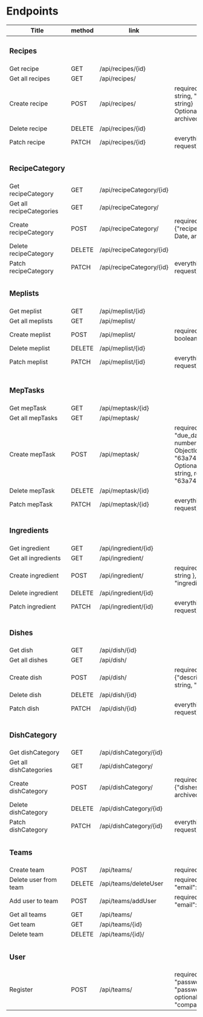 # Endpoints

| Title                    | method | link                     | body                                                                                                                                                                                                                                              |
|--------------------------|--------|--------------------------|---------------------------------------------------------------------------------------------------------------------------------------------------------------------------------------------------------------------------------------------------|
| <h3> Recipes             |        |                          |                                                                                                                                                                                                                                                   |
| Get recipe               | GET    | /api/recipes/{id}        |                                                                                                                                                                                                                                                   |
| Get all recipes          | GET    | /api/recipes/            |                                                                                                                                                                                                                                                   |
| Create recipe            | POST   | /api/recipes/            | required: { "title": string, "volume": string, "preparation": string, "unit": string}<br/> Optional: {feature: string, archived_at: Date, deleted_at: Date}                                                                                       |
| Delete recipe            | DELETE | /api/recipes/{id}        |                                                                                                                                                                                                                                                   |
| Patch  recipe            | PATCH  | /api/recipes/{id}        | everything is optional (check create request)                                                                                                                                                                                                     |
|                          |        |                          |                                                                                                                                                                                                                                                   |
| <h3> RecipeCategory      |        |                          |                                                                                                                                                                                                                                                   |
| Get recipeCategory       | GET    | /api/recipeCategory/{id} |                                                                                                                                                                                                                                                   |
| Get all recipeCategories | GET    | /api/recipeCategory/     |                                                                                                                                                                                                                                                   |
| Create recipeCategory    | POST   | /api/recipeCategory/     | required: { "title": string }, optional: {"recipes": string[], deleted_at: Date, archived_at: Date }                                                                                                                                              |
| Delete recipeCategory    | DELETE | /api/recipeCategory/{id} |                                                                                                                                                                                                                                                   |
| Patch  recipeCategory    | PATCH  | /api/recipeCategory/{id} | everything is optional (check create request)                                                                                                                                                                                                     |                                                                                                                                                                                           
|                          |        |                          |                                                                                                                                                                                                                                                   |
 | <h3> Meplists            |        |                          |                                                                                                                                                                                                                                                   | 
| Get meplist              | GET    | /api/meplist/{id}        |                                                                                                                                                                                                                                                   |
| Get all meplists         | GET    | /api/meplist/            |                                                                                                                                                                                                                                                   |
| Create meplist           | POST   | /api/meplist/            | required: { "title": string, "active": boolean, "owner_id": string (user id)                                                                                                                                                                      |
| Delete meplist           | DELETE | /api/meplist/{id}        |                                                                                                                                                                                                                                                   |
| Patch  meplist           | PATCH  | /api/meplist/{id}        | everything is optional (check create request)                                                                                                                                                                                                     | 
|                          |        |                          |                                                                                                                                                                                                                                                   |
|                          |        |                          |                                                                                                                                                                                                                                                   |
 | <h3> MepTasks            |        |                          |                                                                                                                                                                                                                                                   |                                                                                                                                                                    
| Get mepTask              | GET    | /api/meptask/{id}        |                                                                                                                                                                                                                                                   |
| Get all mepTasks         | GET    | /api/meptask/            |                                                                                                                                                                                                                                                   |
| Create mepTask           | POST   | /api/meptask/            | required: { "title": string, "due_datetime": Date, "duration": number (in minutes), mepList_id: ObjectId ({"_id": "63a74e38c19d3604d7145baa"})} Optional: {description: string, status: string, recipe_id: ({"_id": "63a74e38c19d3604d7145baa"})} |
| Delete mepTask           | DELETE | /api/meptask/{id}        |                                                                                                                                                                                                                                                   |
| Patch  mepTask           | PATCH  | /api/meptask/{id}        | everything is optional (check create request)                                                                                                                                                                                                     |
|                          |        |                          |                                                                                                                                                                                                                                                   |
| <h3> Ingredients         |        |                          |                                                                                                                                                                                                                                                   |                                                         
| Get ingredient           | GET    | /api/ingredient/{id}     |                                                                                                                                                                                                                                                   |
| Get all ingredients      | GET    | /api/ingredient/         |                                                                                                                                                                                                                                                   |
| Create ingredient        | POST   | /api/ingredient/         | required: { "title": string, "unit": string }, optional: {"allergy": string, "ingredients": string[]}                                                                                                                                             |
| Delete ingredient        | DELETE | /api/ingredient/{id}     |                                                                                                                                                                                                                                                   |
| Patch  ingredient        | PATCH  | /api/ingredient/{id}     | everything is optional (check create request)                                                                                                                                                                                                     |                                                                                                                                                                                                                                                   
|                          |        |                          |                                                                                                                                                                                                                                                   |
| <h3> Dishes              |        |                          |                                                                                                                                                                                                                                                   |
| Get dish                 | GET    | /api/dish/{id}           |                                                                                                                                                                                                                                                   |
| Get all dishes           | GET    | /api/dish/               |                                                                                                                                                                                                                                                   |
| Create dish              | POST   | /api/dish/               | required: { "title": string }, optional: {"description": string, "image": string, "feature": string}                                                                                                                                              |
| Delete dish              | DELETE | /api/dish/{id}           |                                                                                                                                                                                                                                                   |
| Patch  dish              | PATCH  | /api/dish/{id}           | everything is optional (check create request)                                                                                                                                                                                                     |
|                          |        |                          |                                                                                                                                                                                                                                                   |
| <h3> DishCategory        |        |                          |                                                                                                                                                                                                                                                   |
| Get dishCategory         | GET    | /api/dishCategory/{id}   |                                                                                                                                                                                                                                                   |
| Get all dishCategories   | GET    | /api/dishCategory/       |                                                                                                                                                                                                                                                   |
| Create dishCategory      | POST   | /api/dishCategory/       | required: { "title": string }, optional: {"dishes": string[], deleted_at: Date, archived_at: Date }                                                                                                                                               |
| Delete dishCategory      | DELETE | /api/dishCategory/{id}   |                                                                                                                                                                                                                                                   |
| Patch  dishCategory      | PATCH  | /api/dishCategory/{id}   | everything is optional (check create request)                                                                                                                                                                                                     |                                                                                                                                                                                                                                                  
|                          |        |                          |                                                                                                                                                                                                                                                   |
| <h3> Teams               |        |                          |                                                                                                                                                                                                                                                   |
| Create team              | POST   | /api/teams/              | required { "name": string }                                                                                                                                                                                                                       |
| Delete user from team    | DELETE | /api/teams/deleteUser    | required { "teamName": string, "email": string }                                                                                                                                                                                                  |
| Add user to team         | POST   | /api/teams/addUser       | required { "teamName": string, "email": string }                                                                                                                                                                                                  |
| Get all teams            | GET    | /api/teams/              |                                                                                                                                                                                                                                                   |
| Get team                 | GET    | /api/teams/{id}          |                                                                                                                                                                                                                                                   |
| Delete team              | DELETE | /api/teams/{id}/         |                                                                                                                                                                                                                                                   |                                                                                                                                                                                                                                              
|                          |        |                          |                                                                                                                                                                                                                                                   |
| <h3> User               |        |                          |                                                                               
| Register              | POST   | /api/teams/              | required: { "email": string, "password" string, "passwordConfirm": string } optional: {"name": string, "company": string }                                               
